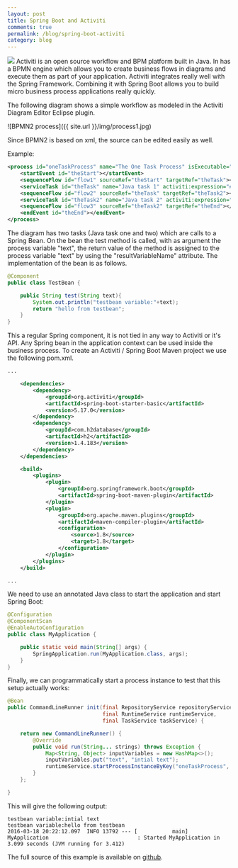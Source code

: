 ```yaml
---
layout: post
title: Spring Boot and Activiti 
comments: true
permalink: /blog/spring-boot-activiti
category: blog
---
```

[<img src="{{ site.url }}/img/github.svg">](https://github.com/erwindeg/activiti-examples)
Activiti is an open source workflow and BPM platform built in Java. In has a BPMN engine which allows you to create business flows in diagrams and execute them as part of your application. Activiti integrates really well with the Spring Framework. Combining it with Spring Boot allows you to build micro business process applications really quickly.

The following diagram shows a simple workflow as modeled in the Activiti Diagram Editor Eclipse plugin.

![BPMN2 process]({{ site.url }}/img/process1.jpg)

Since BPMN2 is based on xml, the source can be edited easily as well.

Example:

```xml
<process id="oneTaskProcess" name="The One Task Process" isExecutable="true">
	<startEvent id="theStart"></startEvent>
	<sequenceFlow id="flow1" sourceRef="theStart" targetRef="theTask"></sequenceFlow>
	<serviceTask id="theTask" name="Java task 1" activiti:expression="#{testBean.test(text)}" activiti:resultVariableName="text"></serviceTask>
	<sequenceFlow id="flow2" sourceRef="theTask" targetRef="theTask2"></sequenceFlow>
	<serviceTask id="theTask2" name="Java task 2" activiti:expression="#{testBean.test(text)}"></serviceTask>
	<sequenceFlow id="flow3" sourceRef="theTask2" targetRef="theEnd"></sequenceFlow>
	<endEvent id="theEnd"></endEvent>
</process>
```

The diagram has two tasks (Java task one and two) which are calls to a Spring Bean. On the bean the test method is called, with as argument the process variable "text", the return value of the method is assigned to the process variable "text" by using the "resultVariableName" attribute. The implementation of the bean is as follows.

```java
@Component
public class TestBean {

    public String test(String text){
        System.out.println("testbean variable:"+text);
        return "hello from testbean";
    }
}

```

This a regular Spring component, it is not tied in any way to Activiti or it's API. Any Spring bean in the application context can be used inside the business process.
To create an Activiti / Spring Boot Maven project we use the following pom.xml.

```xml
...

    <dependencies>
        <dependency>
            <groupId>org.activiti</groupId>
            <artifactId>spring-boot-starter-basic</artifactId>
            <version>5.17.0</version>
        </dependency>
        <dependency>
            <groupId>com.h2database</groupId>
            <artifactId>h2</artifactId>
            <version>1.4.183</version>
        </dependency>       
    </dependencies>

    <build>
        <plugins>
            <plugin>
                <groupId>org.springframework.boot</groupId>
                <artifactId>spring-boot-maven-plugin</artifactId>
            </plugin>
            <plugin>
                <groupId>org.apache.maven.plugins</groupId>
                <artifactId>maven-compiler-plugin</artifactId>
                <configuration>
                    <source>1.8</source>
                    <target>1.8</target>
                </configuration>
            </plugin>
        </plugins>
    </build>

...

```

We need to use an annotated Java class to start the application and start Spring Boot:

```java
@Configuration
@ComponentScan
@EnableAutoConfiguration
public class MyApplication {

    public static void main(String[] args) {
        SpringApplication.run(MyApplication.class, args);
    }
}
```

Finally, we can programmatically start a process instance to test that this setup actually works:

```java
@Bean
public CommandLineRunner init(final RepositoryService repositoryService,
                              final RuntimeService runtimeService,
                              final TaskService taskService) {

    return new CommandLineRunner() {
        @Override
        public void run(String... strings) throws Exception {
            Map<String, Object> inputVariables = new HashMap<>();
            inputVariables.put("text", "intial text");
            runtimeService.startProcessInstanceByKey("oneTaskProcess", inputVariables);            
        }
    };

}
```

This will give the following output:

```
testbean variable:intial text
testbean variable:hello from testbean
2016-03-18 20:22:12.097  INFO 13792 --- [           main] MyApplication                            : Started MyApplication in 3.099 seconds (JVM running for 3.412)
```


The full source of this example is available on [github](https://github.com/erwindeg/activiti-examples).

